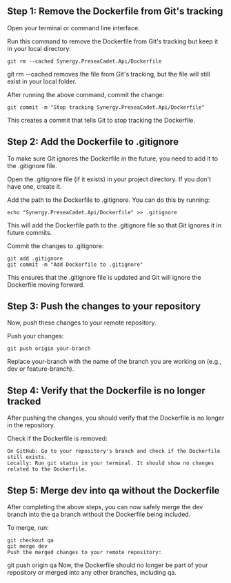 ## Step 1: Remove the Dockerfile from Git's tracking
Open your terminal or command line interface.

Run this command to remove the Dockerfile from Git's tracking but keep it in your local directory:

```
git rm --cached Synergy.PreseaCadet.Api/Dockerfile
```
git rm --cached removes the file from Git's tracking, but the file will still exist in your local folder.

After running the above command, commit the change:

```
git commit -m "Stop tracking Synergy.PreseaCadet.Api/Dockerfile"
```
This creates a commit that tells Git to stop tracking the Dockerfile.

## Step 2: Add the Dockerfile to .gitignore
To make sure Git ignores the Dockerfile in the future, you need to add it to the .gitignore file.

Open the .gitignore file (if it exists) in your project directory. If you don't have one, create it.

Add the path to the Dockerfile to .gitignore. You can do this by running:

```
echo "Synergy.PreseaCadet.Api/Dockerfile" >> .gitignore
```
This will add the Dockerfile path to the .gitignore file so that Git ignores it in future commits.

Commit the changes to .gitignore:

```
git add .gitignore
git commit -m "Add Dockerfile to .gitignore"
```
This ensures that the .gitignore file is updated and Git will ignore the Dockerfile moving forward.

## Step 3: Push the changes to your repository
Now, push these changes to your remote repository.

Push your changes:

```
git push origin your-branch
```
Replace your-branch with the name of the branch you are working on (e.g., dev or feature-branch).

## Step 4: Verify that the Dockerfile is no longer tracked
After pushing the changes, you should verify that the Dockerfile is no longer in the repository.

Check if the Dockerfile is removed:
```
On GitHub: Go to your repository's branch and check if the Dockerfile still exists.
Locally: Run git status in your terminal. It should show no changes related to the Dockerfile.
```

## Step 5: Merge dev into qa without the Dockerfile
After completing the above steps, you can now safely merge the dev branch into the qa branch without the Dockerfile being included.

To merge, run:

```
git checkout qa
git merge dev
Push the merged changes to your remote repository:
```

git push origin qa
Now, the Dockerfile should no longer be part of your repository or merged into any other branches, including qa.
